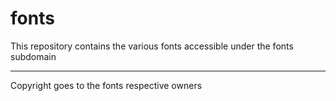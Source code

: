 # fonts

This repository contains the various fonts accessible
under the fonts subdomain

---

Copyright goes to the fonts respective owners
